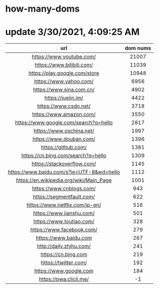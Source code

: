 # how-many-doms

# update 3/30/2021, 4:09:25 AM

url | dom nums
:-: | :-:
https://www.youtube.com/ | 21007
https://www.bilibili.com/ | 11039
https://play.google.com/store | 10948
https://www.yahoo.com/ | 6956
https://www.sina.com.cn/ | 4902
https://juejin.im/ | 4422
https://www.csdn.net/ | 3718
https://www.amazon.com/ | 3550
https://www.google.com/search?q=hello | 2817
https://www.oschina.net/ | 1997
https://www.douban.com/ | 1396
https://github.com/ | 1381
https://cn.bing.com/search?q=hello | 1309
https://stackoverflow.com/ | 1145
https://www.baidu.com/s?ie=UTF-8&wd=hello | 1112
https://en.wikipedia.org/wiki/Main_Page | 1001
https://www.cnblogs.com/ | 943
https://segmentfault.com/ | 622
https://www.netflix.com/jp-en/ | 516
https://www.jianshu.com/ | 501
https://www.toutiao.com/ | 328
https://www.facebook.com/ | 279
https://www.baidu.com | 267
http://daily.zhihu.com/ | 241
https://cn.bing.com | 219
https://twitter.com/ | 192
https://www.google.com | 184
https://pwa.clicli.me/ | -1

